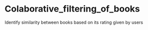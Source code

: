 # Colaborative_filtering_of_books
Identify similarity between books based on its rating given by users
